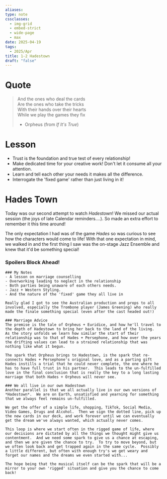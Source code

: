 ```yaml
---
aliases: 
type: note
cssclasses:
  - img-grid
  - embed-strict
  - wide-page
  - max
date: 2025-04-19
tags:
  - 2025/Apr
title: 1-2 Hadestown
draft: "false"
---
```

# Quote
> And the ones who deal the cards  
> Are the ones who take the tricks  
> With their hands over their hearts  
> While we play the games they fix
> - Orpheus (from *If It's True*)

# Lesson
- Trust is the foundation and true test of every relationship!
- Make dedicated time for your creative work!  Don't let it consume all your attention.
- Learn and tell each other your needs it makes all the difference.
- Interrogate the 'fixed game' rather than just living in it!
# Hades Town
Today was our second attempt to watch *Hadestown*!  We missed our actual session (the joys of late Calendar reminders....).  So made an extra effort to remember it this time around!  

The only expectation I had was of the game *Hades* so was curious to see how the characters would come to life!  With that one expectation in mind, we walked in and the first thing I saw was the on-stage Jazz Ensemble and knew that it'd be something special!

### Spoilers Block Ahead!
```
### My Notes
- A lesson on marriage counselling
- Overworking leading to neglect in the relationship
- Both parties being unaware of each others needs.
- Jazz + Western Styling.
- And the nature of the 'fixed' game they all live in

Really glad I got to see the Australian production and props to all involved, especially the Trombone player (James Greening) who really made the finale something special (even after the cast headed out!)

### Marriage Advice
The premise is the tale of Orpheus + Euridice, and how he'll travel to the depth of Hadestown to bring her back to the land of the living.  As the story unfolds we learn how similar the start of their relationship was to that of Hades + Persephone, and how over the years the drifting values can lead to a strained relationship that was nothing like what it begun.

The spark that Orpheus brings to Hadestown, is the spark that re-connects Hades + Persephone's original love, and as a parting gift Hades instills a trial that he could never complete, the one where he has to have full trust in his partner.  This leads to the un-fulfilled love in the final conclusion that is really the key to a long lasting marriage that both Hades + Orpheus will never see.

### We all live in our own Hadestown
Another parallel is that we all actually live in our own versions of *Hadestown*.  We are on Earth, unsatisfied and yearning for something that we always feel remains un-fulfilled.

We get the offer of a simple life, shopping, TikTok, Social Media, Video Games, Drugs and Alcohol.  Then we sign the dotted line, pick up the new cards in our deck, and work forever until we can eventually get the dream we've always wanted, which actually never comes.

This loop is where we start often in the rigged game of life, where our decisions are dictated by all the things we thought might give us contentment.  And we need some spark to give us a chance at escaping, and then we are given the chance to try.  To try to move beyond, but we often look back and get trapped again in the same cycle.  Possibly a little different, but often with enough try's we get weary and forget our names and the dreams we even started with...

The hope being that the musical itself can be the spark that will be a mirror to your own 'rigged' situation and give you the chance to come back!

```
